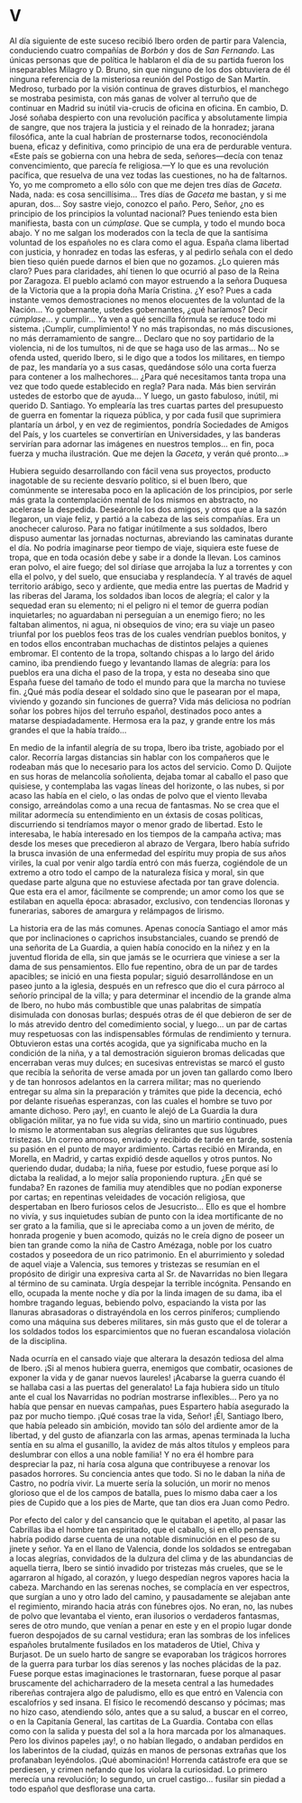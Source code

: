 # V

Al día siguiente de este suceso recibió Ibero orden de partir para Valencia,
conduciendo cuatro compañías de *Borbón* y dos de *San Fernando*. Las únicas
personas que de política le hablaron el día de su partida fueron los
inseparables Milagro y D. Bruno, sin que ninguno de los dos obtuviera de él
ninguna referencia de la misteriosa reunión del Postigo de San Martín. Medroso,
turbado por la visión continua de graves disturbios, el manchego se mostraba
pesimista, con más ganas de volver al terruño que de continuar en Madrid su
inútil via-crucis de oficina en oficina. En cambio, D. José soñaba despierto
con una revolución pacífica y absolutamente limpia de sangre, que nos trajera
la justicia y el reinado de la honradez; jarana filosófica, ante la cual
habrían de prosternarse todos, reconociéndola buena, eficaz y definitiva, como
principio de una era de perdurable ventura. «Este país se gobierna con una
hebra de seda, señores—decía con tenaz convencimiento, que parecía fe
religiosa.—Y lo que es una revolución pacífica, que resuelva de una vez todas
las cuestiones, no ha de faltarnos. Yo, yo me comprometo a ello sólo con que me
dejen tres días de *Gaceta*. Nada, nada: es cosa sencillísima... Tres días de
*Gaceta* me bastan, y si me apuran, dos... Soy sastre viejo, conozco el paño.
Pero, Señor, ¿no es principio de los principios la voluntad nacional? Pues
teniendo esta bien manifiesta, basta con un *cúmplase*. Que se cumpla, y todo
el mundo boca abajo. Y no me salgan los moderados con la tecla de que la
santísima voluntad de los españoles no es clara como el agua. España clama
libertad con justicia, y honradez en todas las esferas, y al pedirlo señala con
el dedo bien tieso quién puede darnos el bien que no gozamos. ¿Lo quieren más
claro? Pues para claridades, ahí tienen lo que ocurrió al paso de la Reina por
Zaragoza. El pueblo aclamó con mayor estruendo a la señora Duquesa de la
Victoria que a la propia doña María Cristina. ¿Y eso? Pues a cada instante
vemos demostraciones no menos elocuentes de la voluntad de la Nación... Yo
gobernante, ustedes gobernantes, ¿qué haríamos? Decir *cúmplase*...
y cumplir... Ya ven a qué sencilla fórmula se reduce todo mi sistema. ¡Cumplir,
cumplimiento! Y no más trapisondas, no más discusiones, no más derramamiento de
sangre... Declaro que no soy partidario de la violencia, ni de los tumultos, ni
de que se haga uso de las armas... No se ofenda usted, querido Ibero, si le
digo que a todos los militares, en tiempo de paz, les mandaría yo a sus casas,
quedándose sólo una corta fuerza para contener a los malhechores... ¿Para qué
necesitamos tanta tropa una vez que todo quede establecido en regla? Para nada.
Más bien servirán ustedes de estorbo que de ayuda... Y luego, un gasto
fabuloso, inútil, mi querido D. Santiago. Yo emplearía las tres cuartas partes
del presupuesto de guerra en fomentar la riqueza pública, y por cada fusil que
suprimiera plantaría un árbol, y en vez de regimientos, pondría Sociedades de
Amigos del País, y los cuarteles se convertirían en Universidades, y las
banderas servirían para adornar las imágenes en nuestros templos... en fin,
poca fuerza y mucha ilustración. Que me dejen la *Gaceta*, y verán qué
pronto...»

Hubiera seguido desarrollando con fácil vena sus proyectos, producto inagotable
de su reciente desvarío político, si el buen Ibero, que comúnmente se
interesaba poco en la aplicación de los principios, por serle más grata la
contemplación mental de los mismos en abstracto, no acelerase la despedida.
Deseáronle los dos amigos, y otros que a la sazón llegaron, un viaje feliz,
y partió a la cabeza de las seis compañías. Era un anochecer caluroso. Para no
fatigar inútilmente a sus soldados, Ibero dispuso aumentar las jornadas
nocturnas, abreviando las caminatas durante el día. No podría imaginarse peor
tiempo de viaje, siquiera este fuese de tropa, que en toda ocasión debe y sabe
ir a donde la llevan. Los caminos eran polvo, el aire fuego; del sol diríase
que arrojaba la luz a torrentes y con ella el polvo, y del suelo, que ensuciaba
y resplandecía. Y al través de aquel territorio arábigo, seco y ardiente, que
media entre las puertas de Madrid y las riberas del Jarama, los soldados iban
locos de alegría; el calor y la sequedad eran su elemento; ni el peligro ni el
temor de guerra podían inquietarles; no aguardaban ni perseguían a un enemigo
fiero; no les faltaban alimentos, ni agua, ni obsequios de vino; era su viaje
un paseo triunfal por los pueblos feos tras de los cuales vendrían pueblos
bonitos, y en todos ellos encontraban muchachas de distintos pelajes a quienes
embromar. El contento de la tropa, soltando chispas a lo largo del árido
camino, iba prendiendo fuego y levantando llamas de alegría: para los pueblos
era una dicha el paso de la tropa, y esta no deseaba sino que España fuese del
tamaño de todo el mundo para que la marcha no tuviese fin. ¿Qué más podía
desear el soldado sino que le pasearan por el mapa, viviendo y gozando sin
funciones de guerra? Vida más deliciosa no podrían soñar los pobres hijos del
terruño español, destinados poco antes a matarse despiadadamente. Hermosa era
la paz, y grande entre los más grandes el que la había traído...

En medio de la infantil alegría de su tropa, Ibero iba triste, agobiado por el
calor. Recorría largas distancias sin hablar con los compañeros que le rodeaban
más que lo necesario para los actos del servicio. Como D. Quijote en sus horas
de melancolía soñolienta, dejaba tomar al caballo el paso que quisiese,
y contemplaba las vagas líneas del horizonte, o las nubes, si por acaso las
había en el cielo, o las ondas de polvo que el viento llevaba consigo,
arreándolas como a una recua de fantasmas. No se crea que el militar adormecía
su entendimiento en un éxtasis de cosas políticas, discurriendo si tendríamos
mayor o menor grado de libertad. Esto le interesaba, le había interesado en los
tiempos de la campaña activa; mas desde los meses que precedieron al abrazo de
Vergara, Ibero había sufrido la brusca invasión de una enfermedad del espíritu
muy propia de sus años viriles, la cual por venir algo tardía entró con más
fuerza, cogiéndole de un extremo a otro todo el campo de la naturaleza física
y moral, sin que quedase parte alguna que no estuviese afectada por tan grave
dolencia. Que esta era el amor, fácilmente se comprende; un amor como los que
se estilaban en aquella época: abrasador, exclusivo, con tendencias lloronas
y funerarias, sabores de amargura y relámpagos de lirismo.

La historia era de las más comunes. Apenas conocía Santiago el amor más que por
inclinaciones o caprichos insubstanciales, cuando se prendó de una señorita de
La Guardia, a quien había conocido en la niñez y en la juventud florida de
ella, sin que jamás se le ocurriera que viniese a ser la dama de sus
pensamientos. Ello fue repentino, obra de un par de tardes apacibles; se inició
en una fiesta popular; siguió desarrollándose en un paseo junto a la iglesia,
después en un refresco que dio el cura párroco al señorío principal de la
villa; y para determinar el incendio de la grande alma de Ibero, no hubo más
combustible que unas palabritas de simpatía disimulada con donosas burlas;
después otras de él que debieron de ser de lo más atrevido dentro del
comedimiento social, y luego... un par de cartas muy respetuosas con las
indispensables fórmulas de rendimiento y ternura. Obtuvieron estas una cortés
acogida, que ya significaba mucho en la condición de la niña, y a tal
demostración siguieron bromas delicadas que encerraban veras muy dulces; en
sucesivas entrevistas se marcó el gusto que recibía la señorita de verse amada
por un joven tan gallardo como Ibero y de tan honrosos adelantos en la carrera
militar; mas no queriendo entregar su alma sin la preparación y trámites que
pide la decencia, echó por delante risueñas esperanzas, con las cuales el
hombre se tuvo por amante dichoso. Pero ¡ay!, en cuanto le alejó de La Guardia
la dura obligación militar, ya no fue vida su vida, sino un martirio
continuado, pues lo mismo le atormentaban sus alegrías delirantes que sus
lúgubres tristezas. Un correo amoroso, enviado y recibido de tarde en tarde,
sostenía su pasión en el punto de mayor ardimiento. Cartas recibió en Miranda,
en Morella, en Madrid, y cartas expidió desde aquellos y otros puntos. No
queriendo dudar, dudaba; la niña, fuese por estudio, fuese porque así lo
dictaba la realidad, a lo mejor salía proponiendo ruptura. ¿En qué se fundaba?
En razones de familia muy atendibles que no podían exponerse por cartas; en
repentinas veleidades de vocación religiosa, que despertaban en Ibero furiosos
celos de Jesucristo... Ello es que el hombre no vivía, y sus inquietudes subían
de punto con la idea mortificante de no ser grato a la familia, que si le
apreciaba como a un joven de mérito, de honrada progenie y buen acomodo, quizás
no le creía digno de poseer un bien tan grande como la niña de Castro Amézaga,
noble por los cuatro costados y poseedora de un rico patrimonio. En el
aburrimiento y soledad de aquel viaje a Valencia, sus temores y tristezas se
resumían en el propósito de dirigir una expresiva carta al Sr. de Navarridas no
bien llegara al término de su caminata. Urgía despejar la terrible incógnita.
Pensando en ello, ocupada la mente noche y día por la linda imagen de su dama,
iba el hombre tragando leguas, bebiendo polvo, espaciando la vista por las
llanuras abrasadoras o distrayéndola en los cerros piníferos; cumpliendo como
una máquina sus deberes militares, sin más gusto que el de tolerar a los
soldados todos los esparcimientos que no fueran escandalosa violación de la
disciplina.

Nada ocurría en el cansado viaje que alterara la desazón tediosa del alma de
Ibero. ¡Si al menos hubiera guerra, enemigos que combatir, ocasiones de exponer
la vida y de ganar nuevos laureles! ¡Acabarse la guerra cuando él se hallaba
casi a las puertas del generalato! La faja hubiera sido un título ante el cual
los Navarridas no podrían mostrarse inflexibles... Pero ya no había que pensar
en nuevas campañas, pues Espartero había asegurado la paz por mucho tiempo.
¡Qué cosas trae la vida, Señor! ¡Él, Santiago Ibero, que había peleado sin
ambición, movido tan sólo del ardiente amor de la libertad, y del gusto de
afianzarla con las armas, apenas terminada la lucha sentía en su alma el
gusanillo, la avidez de más altos títulos y empleos para deslumbrar con ellos
a una noble familia! Y no era él hombre para despreciar la paz, ni haría cosa
alguna que contribuyese a renovar los pasados horrores. Su conciencia antes que
todo. Si no le daban la niña de Castro, no podría vivir. La muerte sería la
solución, un morir no menos glorioso que el de los campos de batalla, pues lo
mismo daba caer a los pies de Cupido que a los pies de Marte, que tan dios era
Juan como Pedro.

Por efecto del calor y del cansancio que le quitaban el apetito, al pasar las
Cabrillas iba el hombre tan espiritado, que el caballo, si en ello pensara,
habría podido darse cuenta de una notable disminución en el peso de su jinete
y señor. Ya en el llano de Valencia, donde los soldados se entregaban a locas
alegrías, convidados de la dulzura del clima y de las abundancias de aquella
tierra, Ibero se sintió invadido por tristezas más crueles, que se le agarraron
al hígado, al corazón, y luego despedían negros vapores hacia la cabeza.
Marchando en las serenas noches, se complacía en ver espectros, que surgían
a uno y otro lado del camino, y pausadamente se alejaban ante el regimiento,
mirando hacia atrás con fúnebres ojos. No eran, no, las nubes de polvo que
levantaba el viento, eran ilusorios o verdaderos fantasmas, seres de otro
mundo, que venían a penar en este y en el propio lugar donde fueron despojados
de su carnal vestidura; eran las sombras de los infelices españoles brutalmente
fusilados en los mataderos de Utiel, Chiva y Burjasot. De un suelo harto de
sangre se evaporaban los trágicos horrores de la guerra para turbar los días
serenos y las noches plácidas de la paz. Fuese porque estas imaginaciones le
trastornaran, fuese porque al pasar bruscamente del achicharradero de la meseta
central a las humedades ribereñas contrajera algo de paludismo, ello es que
entró en Valencia con escalofríos y sed insana. El físico le recomendó descanso
y pócimas; mas no hizo caso, atendiendo sólo, antes que a su salud, a buscar en
el correo, o en la Capitanía General, las cartitas de La Guardia. Contaba con
ellas como con la salida y puesta del sol a la hora marcada por los almanaques.
Pero los divinos papeles ¡ay!, o no habían llegado, o andaban perdidos en los
laberintos de la ciudad, quizás en manos de personas extrañas que los
profanaban leyéndolos. ¡Qué abominación! Horrenda catástrofe era que se
perdiesen, y crimen nefando que los violara la curiosidad. Lo primero merecía
una revolución; lo segundo, un cruel castigo... fusilar sin piedad a todo
español que desflorase una carta.
